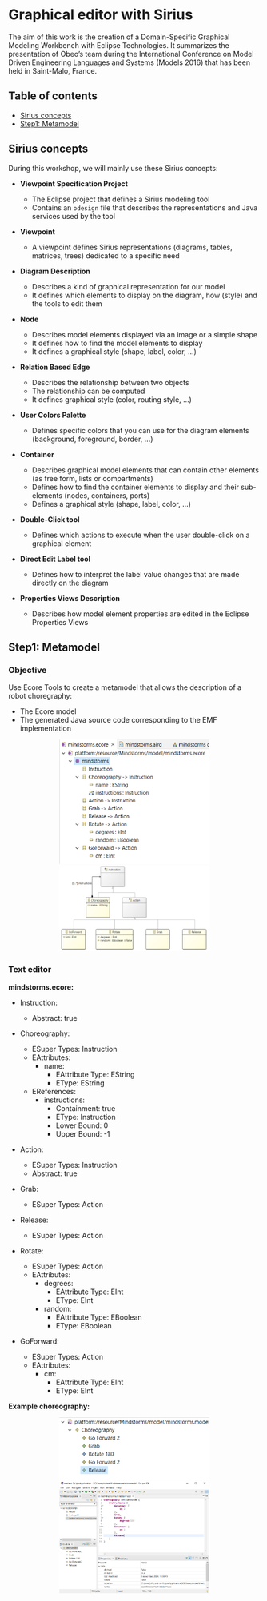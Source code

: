 # Graphical editor with Sirius

The aim of this work is the creation of a Domain-Specific Graphical Modeling
Workbench with Eclipse Technologies. It summarizes the presentation of Obeo’s team during the International Conference on Model Driven Engineering Languages and Systems (Models 2016) that has been held in Saint-Malo, France.

## Table of contents

- [Sirius concepts](#sirius-concepts)
- [Step1: Metamodel](#step1-metamodel)

## Sirius concepts

During this workshop, we will mainly use these Sirius concepts:
- **Viewpoint Specification Project**
    - The Eclipse project that defines a Sirius modeling tool
    - Contains an `odesign` file that describes the representations and Java services used by the tool

- **Viewpoint**
    - A viewpoint defines Sirius representations (diagrams, tables, matrices, trees) dedicated to a specific need

- **Diagram Description**
    - Describes a kind of graphical representation for our model
    - It defines which elements to display on the diagram, how (style) and the tools to edit them

- **Node**
    - Describes model elements displayed via an image or a simple shape
    - It defines how to find the model elements to display
    - It defines a graphical style (shape, label, color, ...)

- **Relation Based Edge**
    - Describes the relationship between two objects
    - The relationship can be computed
    - It defines graphical style (color, routing style, ...)

- **User Colors Palette**
    - Defines specific colors that you can use for the diagram elements (background, foreground, border, ...)

- **Container**
    - Describes graphical model elements that can contain other elements (as free form, lists or compartments)
    - Defines how to find the container elements to display and their sub- elements (nodes, containers, ports)
    - Defines a graphical style (shape, label, color, ...)

- **Double-Click tool**
    - Defines which actions to execute when the user double-click on a graphical element

- **Direct Edit Label tool**
    - Defines how to interpret the label value changes that are made directly on the diagram

- **Properties Views Description**
    - Describes how model element properties are edited in the Eclipse Properties Views

## Step1: Metamodel

### Objective
Use Ecore Tools to create a metamodel that allows the description of a robot
choregraphy:
- The Ecore model
- The generated Java source code corresponding to the EMF implementation

<p align=center>
    <img width="300px" src="../assets/tp3_ecore_arborescence.PNG" alt="Ecore diagram" />
    <img width="300px" src="../assets/tp3_ecore_model.PNG" alt="Ecore model" />
</p>

### Text editor

**mindstorms.ecore:**

- Instruction: 
    - Abstract: true

- Choreography:
    - ESuper Types: Instruction
    - EAttributes:
        - name:
            - EAttribute Type: EString
            - EType: EString
    - EReferences:
        - instructions:
            - Containment: true
            - EType: Instruction
            - Lower Bound: 0
            - Upper Bound: -1
- Action:
    - ESuper Types: Instruction
    - Abstract: true

- Grab:
    - ESuper Types: Action

- Release:
    - ESuper Types: Action

- Rotate:
    - ESuper Types: Action
    - EAttributes:
        - degrees:
            - EAttribute Type: EInt
            - EType: EInt
        - random:
            - EAttribute Type: EBoolean
            - EType: EBoolean

- GoForward:
    - ESuper Types: Action
    - EAttributes:
        - cm:
            - EAttribute Type: EInt
            - EType: EInt

**Example choreography:**
<p align=center>
    <img width="300px" src="../assets/tp3_example_choreography.PNG" alt="Example choreography - arborescence" />
    <img width="300px" src="../assets/tp3_text_editor.PNG" alt="Example choreography - text editor" />
</p>


